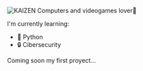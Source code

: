 ![KAIZEN](https://github.com/su-Kaizen/Su-Kaizen/assets/130379639/2d2964b8-ea1d-425c-bc8b-04af2dffb2df)
Computers and videogames lover👾

I'm currently learning:
- 🐍 Python
- 🔒 Cibersecurity


Coming soon my first proyect...

<!--
**su-Kaizen/Su-Kaizen** is a ✨ _special_ ✨ repository because its `README.md` (this file) appears on your GitHub profile.

Here are some ideas to get you started:

- 🔭 I’m currently working on ...
- 🌱 I’m currently learning ...
- 👯 I’m looking to collaborate on ...
- 🤔 I’m looking for help with ...
- 💬 Ask me about ...
- 📫 How to reach me: ...![Uploading KAIZEN.png…]()

- 😄 Pronouns: ...
- ⚡ Fun fact: ...
-->
